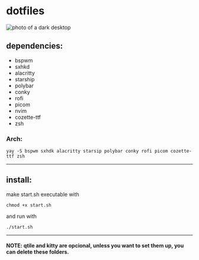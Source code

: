 # dotfiles

![photo of a dark desktop](https://github.com/gabriela-tomazzi/dot/blob/main/warm.png)

## dependencies:

* bspwm
* sxhkd
* alacritty
* starship
* polybar
* conky
* rofi
* picom
* nvim
* cozette-ttf
* zsh

### Arch:
```
yay -S bspwm sxhdk alacritty starsip polybar conky rofi picom cozette-ttf zsh
```
***
## install: 
make start.sh executable with
```
chmod +x start.sh
```
and run with
```
./start.sh
```
***

#### NOTE: qtile and kitty are opcional, unless you want to set them up, you can delete these folders.
